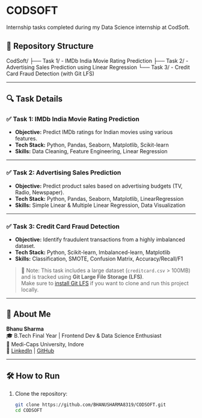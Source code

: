 # CODSOFT
Internship tasks completed during my Data Science internship at CodSoft.

## 📁 Repository Structure
CodSoft/
├── Task 1/ - IMDb India Movie Rating Prediction
├── Task 2/ - Advertising Sales Prediction using Linear Regression
└── Task 3/ - Credit Card Fraud Detection (with Git LFS)

---

## 🔍 Task Details

### ✅ Task 1: IMDb India Movie Rating Prediction
- **Objective:** Predict IMDb ratings for Indian movies using various features.
- **Tech Stack:** Python, Pandas, Seaborn, Matplotlib, Scikit-learn
- **Skills:** Data Cleaning, Feature Engineering, Linear Regression

---

### ✅ Task 2: Advertising Sales Prediction
- **Objective:** Predict product sales based on advertising budgets (TV, Radio, Newspaper).
- **Tech Stack:** Python, Pandas, Seaborn, Matplotlib, LinearRegression
- **Skills:** Simple Linear & Multiple Linear Regression, Data Visualization

---

### ✅ Task 3: Credit Card Fraud Detection
- **Objective:** Identify fraudulent transactions from a highly imbalanced dataset.
- **Tech Stack:** Python, Scikit-learn, Imbalanced-learn, Matplotlib
- **Skills:** Classification, SMOTE, Confusion Matrix, Accuracy/Recall/F1

> 📝 Note: This task includes a large dataset (`creditcard.csv` > 100MB) and is tracked using **Git Large File Storage (LFS)**.  
> Make sure to [install Git LFS](https://git-lfs.github.com/) if you want to clone and run this project locally.

---

## 🔗 About Me

**Bhanu Sharma**  
🎓 B.Tech Final Year | Frontend Dev & Data Science Enthusiast  
📍 Medi-Caps University, Indore  
🔗 [LinkedIn](https://www.linkedin.com/in/bhanu-sharma-8319) | [GitHub](https://github.com/BHANUSHARMA8319)

---
## 🛠️ How to Run

1. Clone the repository:
   ```bash
   git clone https://github.com/BHANUSHARMA8319/CODSOFT.git
   cd CODSOFT

